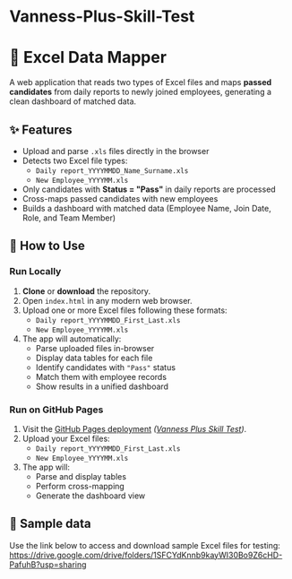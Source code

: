 # Vanness-Plus-Skill-Test
# 📁 Excel Data Mapper

A web application that reads two types of Excel files and maps **passed candidates** from daily reports to newly joined employees, generating a clean dashboard of matched data.

## ✨ Features

- Upload and parse `.xls` files directly in the browser
- Detects two Excel file types:
  - `Daily report_YYYYMMDD_Name_Surname.xls`
  - `New Employee_YYYYMM.xls`
- Only candidates with **Status = "Pass"** in daily reports are processed
- Cross-maps passed candidates with new employees
- Builds a dashboard with matched data (Employee Name, Join Date, Role, and Team Member)

## 🚀 How to Use

### Run Locally

1. **Clone** or **download** the repository.
2. Open `index.html` in any modern web browser.
3. Upload one or more Excel files following these formats:
   - `Daily report_YYYYMMDD_First_Last.xls`
   - `New Employee_YYYYMM.xls`
4. The app will automatically:
   - Parse uploaded files in-browser
   - Display data tables for each file
   - Identify candidates with `"Pass"` status
   - Match them with employee records
   - Show results in a unified dashboard

### Run on GitHub Pages

1. Visit the [GitHub Pages deployment](#) *([Vanness Plus Skill Test](https://jiraporn1008.github.io/Vanness-Plus-Skill-Test/))*.
2. Upload your Excel files:
   - `Daily report_YYYYMMDD_First_Last.xls`
   - `New Employee_YYYYMM.xls`
3. The app will:
   - Parse and display tables
   - Perform cross-mapping
   - Generate the dashboard view

## 📁 Sample data

Use the link below to access and download sample Excel files for testing: 
https://drive.google.com/drive/folders/1SFCYdKnnb9kayWI30Bo9Z6cHD-PafuhB?usp=sharing